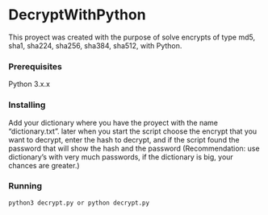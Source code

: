 # DecryptWithPython
This proyect was created with the purpose of solve encrypts of type md5, sha1, sha224, sha256, sha384, sha512, with Python.
### Prerequisites
Python 3.x.x
### Installing
Add your dictionary where you have the proyect with the name “dictionary.txt”. later when you start the script choose the encrypt that you want to decrypt, enter the hash to decrypt, and if the script found the password that will show the hash and the password (Recommendation: use dictionary’s with very much passwords, if the dictionary is big, your chances are greater.)
### Running
```
python3 decrypt.py or python decrypt.py
```
